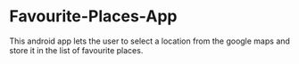 # Favourite-Places-App
This android app lets the user to select a location from the google maps and store it in the list of favourite places.
